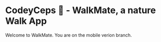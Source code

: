 # CodeyCeps 🍄 - WalkMate, a nature Walk App
Welcome to WalkMate. You are on the mobile verion branch.
